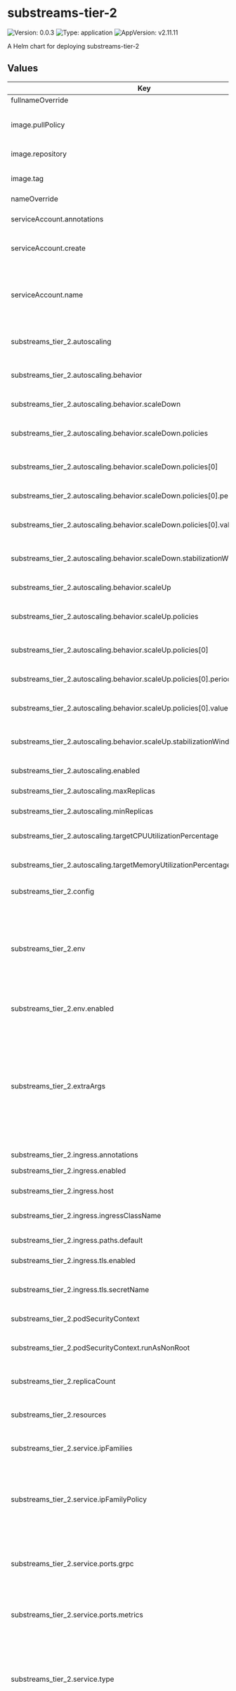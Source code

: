 # substreams-tier-2

![Version: 0.0.3](https://img.shields.io/badge/Version-0.0.3-informational?style=flat-square) ![Type: application](https://img.shields.io/badge/Type-application-informational?style=flat-square) ![AppVersion: v2.11.11](https://img.shields.io/badge/AppVersion-v2.11.11-informational?style=flat-square)

A Helm chart for deploying substreams-tier-2

## Values

| Key | Type | Default | Description |
|-----|------|---------|-------------|
| fullnameOverride | string | `""` |  |
| image.pullPolicy | string | `"IfNotPresent"` | Image pull policy (e.g., Always, IfNotPresent, Never) |
| image.repository | string | `"ghcr.io/streamingfast/firehose-ethereum"` | Repository for the substreams image |
| image.tag | string | `""` | Overrides the image tag (default: Chart.appVersion) |
| nameOverride | string | `""` |  |
| serviceAccount.annotations | object | `{}` | Annotations to add to the service account |
| serviceAccount.create | bool | `false` | Specifies whether a service account should be created |
| serviceAccount.name | string | `""` | The name of the service account to use.    If not set and `create` is true, a name is generated using the fullname template. |
| substreams_tier_2.autoscaling | object | `{"behavior":{"scaleDown":{"policies":[{"periodSeconds":60,"type":"Pods","value":1}],"stabilizationWindowSeconds":300},"scaleUp":{"policies":[{"periodSeconds":15,"type":"Pods","value":1}],"stabilizationWindowSeconds":5}},"enabled":false,"maxReplicas":10,"minReplicas":1,"targetCPUUtilizationPercentage":80,"targetMemoryUtilizationPercentage":80}` | Horizontal Pod Autoscaler configuration |
| substreams_tier_2.autoscaling.behavior | object | `{"scaleDown":{"policies":[{"periodSeconds":60,"type":"Pods","value":1}],"stabilizationWindowSeconds":300},"scaleUp":{"policies":[{"periodSeconds":15,"type":"Pods","value":1}],"stabilizationWindowSeconds":5}}` | Optional behavior configuration for fine-tuning scaling operations |
| substreams_tier_2.autoscaling.behavior.scaleDown | object | `{"policies":[{"periodSeconds":60,"type":"Pods","value":1}],"stabilizationWindowSeconds":300}` | Configuration for scaling down pods |
| substreams_tier_2.autoscaling.behavior.scaleDown.policies | list | `[{"periodSeconds":60,"type":"Pods","value":1}]` | Policies that control how many pods to remove during scaling operations |
| substreams_tier_2.autoscaling.behavior.scaleDown.policies[0] | object | `{"periodSeconds":60,"type":"Pods","value":1}` | Policy to remove exactly one pod at a time |
| substreams_tier_2.autoscaling.behavior.scaleDown.policies[0].periodSeconds | int | `60` | How frequently (in seconds) this policy can be applied |
| substreams_tier_2.autoscaling.behavior.scaleDown.policies[0].value | int | `1` | Number of pods to remove in a single scaling operation |
| substreams_tier_2.autoscaling.behavior.scaleDown.stabilizationWindowSeconds | int | `300` | Number of seconds to wait with under-utilization before scaling down |
| substreams_tier_2.autoscaling.behavior.scaleUp | object | `{"policies":[{"periodSeconds":15,"type":"Pods","value":1}],"stabilizationWindowSeconds":5}` | Configuration for scaling up pods |
| substreams_tier_2.autoscaling.behavior.scaleUp.policies | list | `[{"periodSeconds":15,"type":"Pods","value":1}]` | Policies that control how many pods to add during scaling operations |
| substreams_tier_2.autoscaling.behavior.scaleUp.policies[0] | object | `{"periodSeconds":15,"type":"Pods","value":1}` | Policy to add exactly one pod at a time |
| substreams_tier_2.autoscaling.behavior.scaleUp.policies[0].periodSeconds | int | `15` | How frequently (in seconds) this policy can be applied |
| substreams_tier_2.autoscaling.behavior.scaleUp.policies[0].value | int | `1` | Number of pods to add in a single scaling operation |
| substreams_tier_2.autoscaling.behavior.scaleUp.stabilizationWindowSeconds | int | `5` | Number of seconds to wait before scaling up after a previous scale up |
| substreams_tier_2.autoscaling.enabled | bool | `false` | Enable autoscaling for the deployment |
| substreams_tier_2.autoscaling.maxReplicas | int | `10` | Maximum number of replicas |
| substreams_tier_2.autoscaling.minReplicas | int | `1` | Minimum number of replicas |
| substreams_tier_2.autoscaling.targetCPUUtilizationPercentage | int | `80` | Target CPU utilization percentage |
| substreams_tier_2.autoscaling.targetMemoryUtilizationPercentage | int | `80` | Target memory utilization percentage |
| substreams_tier_2.config | string | `"# -- Sets the verbosity level of the logging. 0 means least verbose.\nlog-verbosity: 0\n\n# -- Determines if logs should be written to a file. If false, logs will be written to stdout.\nlog-to-file: false\n\n# -- Percentage of memory limit that should trigger auto memory management.\ncommon-auto-mem-limit-percent: 90\n\n# -- Address for the Substreams Tier 2 gRPC listener.\nsubstreams-tier2-grpc-listen-addr: :9000\n\n# -- Endpoint for Substreams Tier 2 subrequests.\nsubstreams-tier2-max-concurrent-requests: 50\n"` |  |
| substreams_tier_2.env | object | `{"enabled":false,"variables":{}}` | Define custom aliases for preconfigured commands in your environment. This allows you to create shorthand commands for frequently used operations, |
| substreams_tier_2.env.enabled | bool | `false` | Enable environment variable injection into the container |
| substreams_tier_2.extraArgs | object | `{}` | Specify additional command-line arguments to pass to the `tier-2` component. These arguments can be used to override default settings or provide additional configurations that are not covered by the standard configuration options.   |
| substreams_tier_2.ingress.annotations | object | `{}` |  |
| substreams_tier_2.ingress.enabled | bool | `false` | Enable or disable ingress |
| substreams_tier_2.ingress.host | string | `"example.domain.com"` | Hostname for the ingress |
| substreams_tier_2.ingress.ingressClassName | string | `"nginx"` | Ingress class configuration (K8s 1.19+) |
| substreams_tier_2.ingress.paths.default | string | `"/"` | Default path mapping for ingress |
| substreams_tier_2.ingress.tls.enabled | bool | `false` | Enable TLS (HTTPS) for ingress |
| substreams_tier_2.ingress.tls.secretName | string | `""` | Name of the TLS secret (leave empty for auto-generation) |
| substreams_tier_2.podSecurityContext | object | `{"runAsNonRoot":false}` | Pod-wide security context settings |
| substreams_tier_2.podSecurityContext.runAsNonRoot | bool | `false` | Run the pod as a non-root user (recommended for security) |
| substreams_tier_2.replicaCount | int | `1` | Number of pod replicas for substreams tier 2 |
| substreams_tier_2.resources | object | `{}` | Resource limits and requests for the container (required for HPA to function) |
| substreams_tier_2.service.ipFamilies | list | `["IPv4"]` | Set the IP families to use (e.g., ["IPv4", "IPv6"]) |
| substreams_tier_2.service.ipFamilyPolicy | object | `{}` | Specifies the IP family policy for the service. Valid options are "SingleStack", "PreferDualStack", and "RequireDualStack". |
| substreams_tier_2.service.ports.grpc | int | `9000` | Specifies the port for the Substreams GRPC interface. This port will be exposed by the service. |
| substreams_tier_2.service.ports.metrics | int | `9102` | Specifies the port for the metrics interface. This port will be exposed by the service. |
| substreams_tier_2.service.type | string | `"ClusterIP"` | Specifies the type of the Kubernetes service. Valid options are "ClusterIP", "NodePort", "LoadBalancer", and "ExternalName". |
| substreams_tier_2.serviceMonitor.annotations | object | `{}` | Additional annotations for the ServiceMonitor resource |
| substreams_tier_2.serviceMonitor.enabled | bool | `false` | Enable or disable the service monitor |
| substreams_tier_2.serviceMonitor.honorLabels | bool | `false` | Honor labels from scraped metrics |
| substreams_tier_2.serviceMonitor.interval | string | `"30s"` | Interval at which Prometheus scrapes metrics |
| substreams_tier_2.serviceMonitor.labels | object | `{}` | Additional labels for the ServiceMonitor resource |
| substreams_tier_2.serviceMonitor.path | string | `"/metrics"` | Configure metrics path |
| substreams_tier_2.serviceMonitor.relabelings | list | `[]` | Relabeling configurations for the ServiceMonitor |
| substreams_tier_2.serviceMonitor.scrapeTimeout | string | `"10s"` | Timeout for the scrape request |
| substreams_tier_2.terminationGracePeriodSeconds | int | `60` | Grace period for pod termination (in seconds) |

----------------------------------------------
Autogenerated from chart metadata using [helm-docs v1.14.2](https://github.com/norwoodj/helm-docs/releases/v1.14.2)
